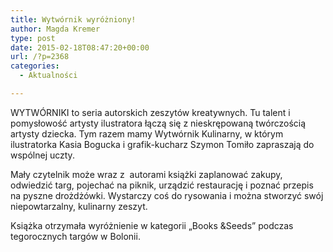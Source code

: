 ```yaml
---
title: Wytwórnik wyróżniony!
author: Magda Kremer
type: post
date: 2015-02-18T08:47:20+00:00
url: /?p=2368
categories:
  - Aktualności

---
```

WYTWÓRNIKI to seria autorskich zeszytów kreatywnych. Tu talent i pomysłowość artysty ilustratora łączą się z nieskrępowaną twórczością artysty dziecka. Tym razem mamy Wytwórnik Kulinarny, w którym ilustratorka Kasia Bogucka i grafik-kucharz Szymon Tomiło zapraszają do wspólnej uczty.
  
Mały czytelnik może wraz z  autorami książki zaplanować zakupy, odwiedzić targ, pojechać na piknik, urządzić restaurację i poznać przepis na pyszne drożdżówki. Wystarczy coś do rysowania i można stworzyć swój niepowtarzalny, kulinarny zeszyt.
  
Książka otrzymała wyróżnienie w kategorii „Books &Seeds” podczas tegorocznych targów w Bolonii.